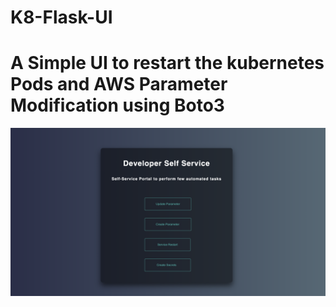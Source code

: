 # K8-Flask-UI

# A Simple UI to restart the kubernetes Pods and AWS Parameter Modification using Boto3

![Alt text](/templates/DSS.png?raw=true "Optional Title")

